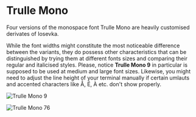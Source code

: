 # Trulle Mono

Four versions of the monospace font Trulle Mono are heavily customised derivates of Iosevka.

While the font widths might constitute the most noticeable difference between the variants, they do possess other characteristics that can be distinguished by trying them at different fonts sizes and comparing their regular and italicised styles. Please, notice **Trulle Mono 9** in particular is supposed to be used at medium and large font sizes. Likewise, you might need to adjust the line height of your terminal manually if certain umlauts and accented characters like Å, É, À etc. don't show properly.

![Trulle Mono 9](/Images/trulle-mono-9.png)

![Trulle Mono 76](/Images/trulle-mono-76.png)
